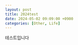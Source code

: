 ```yaml
---
layout: post
title: 2024test
date: 2024-05-02 09:09:00 +0900
categories: [Other, Life]
---
```

테스트입니다

<object type = "application/pdf" data="https://github.com/cojette/MMMwithGemini/blob/1ade10c99e97d751f3aa21960b1437d2d3829bb7/2404_jmkwon_Build%20with%20AI_dist.pdf" width = "500">
  <embed type = "application/pdf" src = "https://github.com/cojette/MMMwithGemini/blob/1ade10c99e97d751f3aa21960b1437d2d3829bb7/2404_jmkwon_Build%20with%20AI_dist.pdf" width = "500"/>
</object> 
